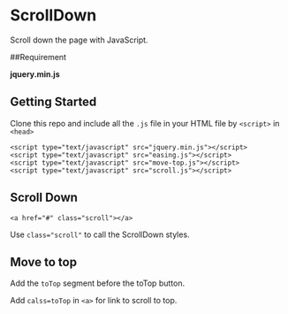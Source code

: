 # ScrollDown
Scroll down the page with JavaScript.

##Requirement

**jquery.min.js**

## Getting Started
 
 Clone this repo and include all the `.js` file in your HTML file by `<script>` in `<head>`
 
 	<script type="text/javascript" src="jquery.min.js"></script>
 	<script type="text/javascript" src="easing.js"></script>
 	<script type="text/javascript" src="move-top.js"></script>
 	<script type="text/javascript" src="scroll.js"></script>
 	
## Scroll Down

	<a href="#" class="scroll"></a>

Use `class="scroll"` to call the ScrollDown styles.

## Move to top

Add the `toTop` segment before the toTop button.

Add `calss=toTop` in `<a>` for link to scroll to top.

